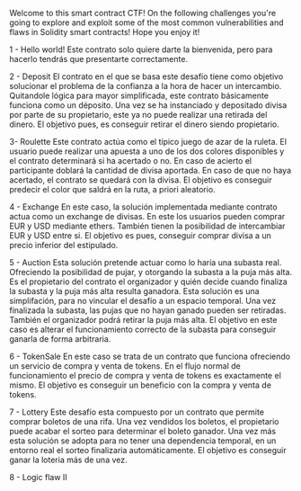 Welcome to this smart contract CTF!
On the following challenges you're going to explore and exploit some of the most common vulnerabilities and flaws in Solidity smart contracts!
Hope you enjoy it!

1 - Hello world!
Este contrato solo quiere darte la bienvenida, pero para hacerlo tendrás que presentarte correctamente.

2 - Deposit
El contrato en el que se basa este desafío tiene como objetivo solucionar el problema de la confianza a la hora de hacer un intercambio. Quitandole lógica para mayor simplificada, este contrato básicamente funciona como un déposito. Una vez se ha instanciado y depositado divisa por parte de su propietario, este ya no puede realizar una retirada del dinero. 
El objetivo pues, es conseguir retirar el dinero siendo propietario.


3- Roulette
Este contrato actúa como el típico juego de azar de la ruleta. El usuario puede realizar una apuesta a uno de los dos colores disponibles y el contrato determinará si ha acertado o no. En caso de acierto el participante doblará la cantidad de divisa aportada. En caso de que no haya acertado, el contrato se quedará con la divisa.
El objetivo es conseguir predecir el color que saldrá en la ruta, a priori aleatorio.


4 - Exchange
En este caso, la solución implementada mediante contrato actua como un exchange de divisas. En este los usuarios pueden comprar EUR y USD mediante ethers. También tienen la posibilidad de intercambiar EUR y USD entre si.
El objetivo es pues, conseguir comprar divisa a un precio inferior del estipulado.

5 - Auction
Esta solución pretende actuar como lo haría una subasta real. Ofreciendo la posibilidad de pujar, y otorgando la subasta a la puja más alta. Es el propietario del contrato el organizador y quién decide cuando finaliza la subasta y la puja más alta resulta ganadora. Esta solución es una simplifación, para no vincular el desafío a un espacio temporal. Una vez finalizada la subasta, las pujas que no hayan ganado pueden ser retiradas. También el organizador podrá retirar la puja más alta.
El objetivo en este caso es alterar el funcionamiento correcto de la subasta para conseguir ganarla de forma arbitraria.

6 - TokenSale
En este caso se trata de un contrato que funciona ofreciendo un servicio de compra y venta de tokens. En el flujo normal de funcionamiento el precio de compra y venta de tokens es exactamente el mismo. 
El objetivo es conseguir un beneficio con la compra y venta de tokens. 

7 - Lottery
Este desafío esta compuesto por un contrato que permite comprar boletos de una rifa.
Una vez vendidos los boletos, el propietario puede acabar el sorteo para determinar el boleto ganador. 
Una vez más esta solución se adopta para no tener una dependencia temporal, en un entorno real el sorteo finalizaria automáticamente.
El objetivo es conseguir ganar la loteria más de una vez.


8 - Logic flaw II